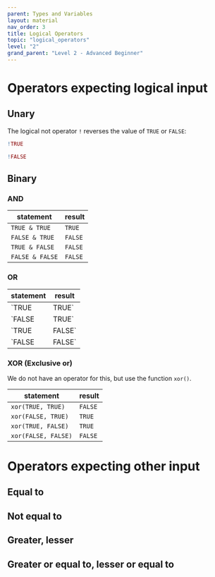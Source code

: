 ```yaml
---
parent: Types and Variables 
layout: material 
nav_order: 3
title: Logical Operators 
topic: "logical_operators"
level: "2"
grand_parent: "Level 2 - Advanced Beginner"
---
```


# Operators expecting logical input

## Unary
The logical not operator `!` reverses the value of `TRUE` or `FALSE`:

```R
!TRUE
```

```R
!FALSE
```

## Binary

### AND

| statement       | result  |
|-----------------|---------|
| `TRUE & TRUE`   | `TRUE`  |
| `FALSE & TRUE`  | `FALSE` |
| `TRUE & FALSE`  | `FALSE` |
| `FALSE & FALSE` | `FALSE` |

### OR

| statement       | result  |
|-----------------|---------|
| `TRUE | TRUE`   | `TRUE`  |
| `FALSE | TRUE`  | `TRUE` |
| `TRUE | FALSE`  | `TRUE` |
| `FALSE | FALSE` | `FALSE` |

### XOR (Exclusive or) 

We do not have an operator for this, but use the function `xor()`.

| statement           | result  |
|---------------------|---------|
| `xor(TRUE, TRUE)`   | `FALSE` |
| `xor(FALSE, TRUE)`  | `TRUE`  |
| `xor(TRUE, FALSE)`  | `TRUE`  |
| `xor(FALSE, FALSE)` | `FALSE` |

# Operators expecting other input 

## Equal to 

## Not equal to 

## Greater, lesser 

## Greater or equal to, lesser or equal to


